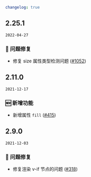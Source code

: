 ```yaml
changelog: true
```

## 2.25.1

`2022-04-27`

### 🐛 问题修复

- 修复 size 属性类型检测问题 ([#1052](https://github.com/arco-design/arco-design-vue/pull/1052))


## 2.11.0

`2021-12-17`

### 🆕 新增功能

- 新增属性 `fill` ([#415](https://github.com/arco-design/arco-design-vue/pull/415))


## 2.9.0

`2021-12-03`

### 🐛 问题修复

- 修复渲染 v-if 节点的问题 ([#318](https://github.com/arco-design/arco-design-vue/pull/318))

